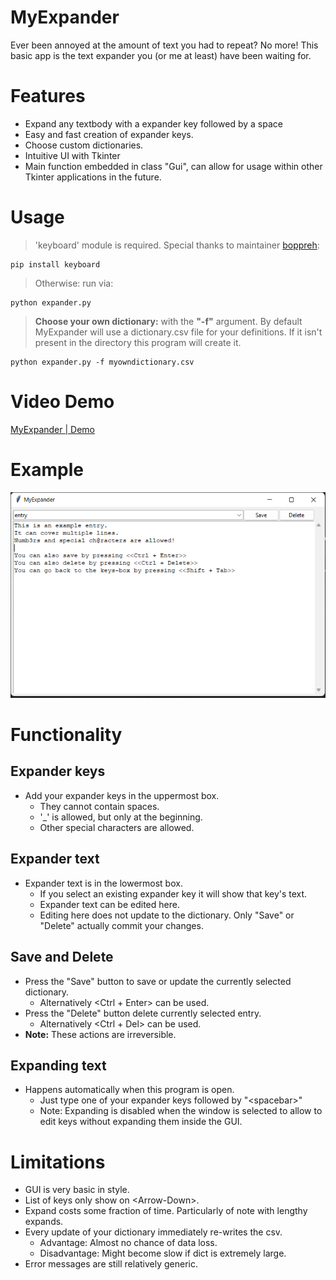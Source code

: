 MyExpander
===
Ever been annoyed at the amount of text you had to repeat? No more! This basic app is the text expander you (or me at least) have been waiting for. 

# Features
- Expand any textbody with a expander key followed by a space 
- Easy and fast creation of expander keys. 
- Choose custom dictionaries. 
- Intuitive UI with Tkinter
- Main function embedded in class "Gui", can allow for usage within other Tkinter applications in the future. 

# Usage
>'keyboard' module is required. Special thanks to maintainer [boppreh](https://github.com/boppreh):
    
    pip install keyboard
>Otherwise: run via:

    python expander.py

>**Choose your own dictionary:** with the **"-f"** argument. By default MyExpander will use a dictionary.csv file for your definitions. If it isn't present in the directory this program will create it.

    python expander.py -f myowndictionary.csv

# Video Demo

[MyExpander | Demo](https://youtu.be/pEFhrvbkZvg)

# Example 

![example-image](example.png)

# Functionality
## Expander keys

- Add your expander keys in the uppermost box.
    - They cannot contain spaces. 
    - '_' is allowed, but only at the beginning.
    - Other special characters are allowed.

## Expander text 

- Expander text is in the lowermost box. 
    - If you select an existing expander key it will show that key's text.
    - Expander text can be edited here.
    - Editing here does not update to the dictionary. Only "Save" or "Delete" actually commit your changes.

## Save and Delete

- Press the "Save" button to save or update the currently selected dictionary.
    - Alternatively \<Ctrl + Enter> can be used.
- Press the "Delete" button delete currently selected entry.
    - Alternatively \<Ctrl + Del> can be used.
- **Note:** These actions are irreversible.

## Expanding text

- Happens automatically when this program is open. 
    - Just type one of your expander keys followed by "\<spacebar>"
    - Note: Expanding is disabled when the window is selected to allow to edit keys without expanding them inside the GUI. 

# Limitations
- GUI is very basic in style.
- List of keys only show on \<Arrow-Down>.
- Expand costs some fraction of time. Particularly of note with lengthy expands. 
- Every update of your dictionary immediately re-writes the csv. 
    - Advantage: Almost no chance of data loss.
    - Disadvantage: Might become slow if dict is extremely large. 
- Error messages are still relatively generic.


